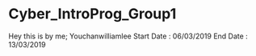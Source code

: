 # Cyber_IntroProg_Group1

Hey this is by me; Youchanwilliamlee
Start Date : 06/03/2019
End Date : 13/03/2019
